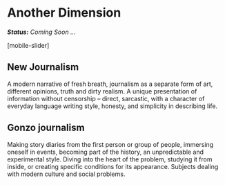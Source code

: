 # Another Dimension

***Status:** Coming Soon ...*

[mobile-slider]

## **New Journalism**

A modern narrative of fresh breath, journalism as a separate form of art, different opinions, truth and dirty realism. A unique presentation of information without censorship – direct, sarcastic, with a character of everyday language writing style, honesty, and simplicity in describing life.

## Gonzo journalism

Making story diaries from the first person or group of people, immersing oneself in events, becoming part of the history, an unpredictable and experimental style. Diving into the heart of the problem, studying it from inside, or creating specific conditions for its appearance. Subjects dealing with modern culture and social problems.